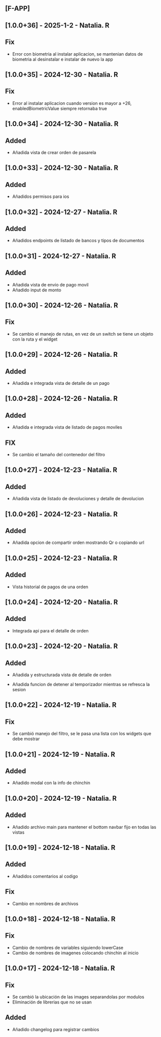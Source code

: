 ## [F-APP]

## [1.0.0+36] - 2025-1-2 - Natalia. R

## Fix

- Error con biometria al instalar aplicacion, se mantenian datos de biometria al desinstalar e instalar de nuevo la app

## [1.0.0+35] - 2024-12-30 - Natalia. R

## Fix

- Error al instalar aplicacion cuando version es mayor a +26, enabledBiometricValue siempre retornaba true 

## [1.0.0+34] - 2024-12-30 - Natalia. R

## Added

- Añadida vista de crear orden de pasarela

## [1.0.0+33] - 2024-12-30 - Natalia. R

## Added

- Añadidos permisos para ios

## [1.0.0+32] - 2024-12-27 - Natalia. R

## Added

- Añadidos endpoints de listado de bancos y tipos de documentos

## [1.0.0+31] - 2024-12-27 - Natalia. R

## Added

- Añadida vista de envio de pago movil
- Añadido input de monto


## [1.0.0+30] - 2024-12-26 - Natalia. R

## Fix 

- Se cambio el manejo de rutas, en vez de un switch se tiene un objeto con la ruta y el widget

## [1.0.0+29] - 2024-12-26 - Natalia. R

## Added 

- Añadida e integrada vista de detalle de un pago

## [1.0.0+28] - 2024-12-26 - Natalia. R

## Added 

- Añadida e integrada vista de listado de pagos moviles

## FIX

- Se cambio el tamaño del contenedor del filtro

## [1.0.0+27] - 2024-12-23 - Natalia. R

## Added 

- Añadida vista de listado de devoluciones y detalle de devolucion

## [1.0.0+26] - 2024-12-23 - Natalia. R

## Added 

- Añadida opcion de compartir orden mostrando Qr o copiando url

## [1.0.0+25] - 2024-12-23 - Natalia. R

## Added 

- Vista historial de pagos de una orden

## [1.0.0+24] - 2024-12-20 - Natalia. R

## Added 

- Integrada api para el detalle de orden

## [1.0.0+23] - 2024-12-20 - Natalia. R

## Added

- Añadida y estructurada vista de detalle de orden

- Añadida funcion de detener al temporizador mientras se refresca la sesion

## [1.0.0+22] - 2024-12-19 - Natalia. R

## Fix

- Se cambió manejo del filtro, se le pasa una lista con los widgets que debe mostrar

## [1.0.0+21] - 2024-12-19 - Natalia. R

## Added

- Añadido modal con la info de chinchin

## [1.0.0+20] - 2024-12-19 - Natalia. R

## Added

- Añadido archivo main para mantener el bottom navbar fijo en todas las vistas

## [1.0.0+19] - 2024-12-18 - Natalia. R

## Added

- Añadidos comentarios al codigo

## Fix

- Cambio en nombres de archivos

## [1.0.0+18] - 2024-12-18 - Natalia. R

## Fix

- Cambio de nombres de variables siguiendo lowerCase
- Cambio de nombres de imagenes colocando chinchin al inicio

## [1.0.0+17] - 2024-12-18 - Natalia. R

## Fix

- Se cambió la ubicación de las images separandolas por modulos
- Eliminación de librerias que no se usan

## Added

- Añadido changelog para registrar cambios